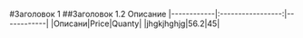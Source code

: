 ﻿#Заголовок 1
##Заголовок 1.2
Описание
|------------|:-----------------:|------------|
|Описани|Price|Quanty|
|jhgkjhghjg|56.2|45|
